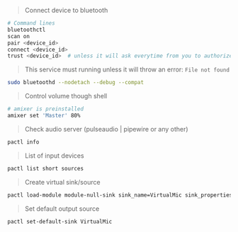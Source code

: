 > Connect device to bluetooth
```bash
# Command lines
bluetoothctl
scan on
pair <device_id>
connect <device_id>
trust <device_id>  # unless it will ask everytime from you to authorize it while your phone try to connect to it
```

> This service must running unless it will throw an error: `File not found`
```bash
sudo bluetoothd --nodetach --debug --compat
```

> Control volume though shell
```bash
# amixer is preinstalled
amixer set 'Master' 80%
```

> Check audio server (pulseaudio | pipewire or any other)
```bash
pactl info
```

> List of input devices
```bash
pactl list short sources
```

> Create virtual sink/source
```bash
pactl load-module module-null-sink sink_name=VirtualMic sink_properties=device.description=VirtualMic
```

> Set default output source
```bash
pactl set-default-sink VirtualMic
```

